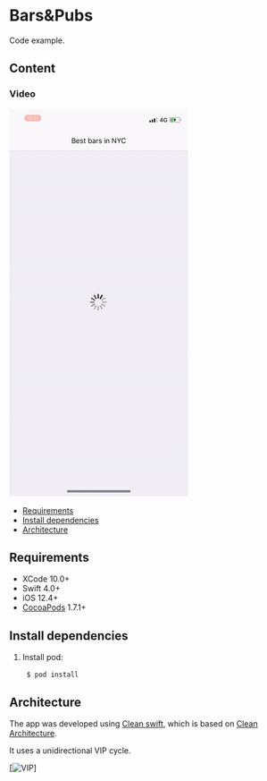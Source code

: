 # Bars&Pubs

Code example.

## Content

### Video
[![Watch video](app.gif)](https://youtu.be/IeqmN3iBZ34)

* [Requirements](#requirements)
* [Install dependencies](#install)
* [Architecture](#architecture)

## <a name="requirements"></a> Requirements

* XCode 10.0+
* Swift 4.0+
* iOS 12.4+
* [CocoaPods](https://guides.cocoapods.org/using/using-cocoapods.html) 1.7.1+

## <a name="install"></a> Install dependencies

1. Install pod:

		$ pod install

## <a name="architecture"></a> Architecture

The app was developed using [Clean swift](https://clean-swift.com/), which is based on [Clean Architecture](https://blog.cleancoder.com/uncle-bob/2012/08/13/the-clean-architecture.html).

It uses a unidirectional VIP cycle.

[![VIP](https://hackernoon.com/hn-images/1*QV4nxWPd_sbGhoWO-X7PfQ.png)]
